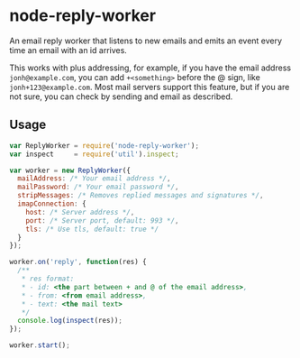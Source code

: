 # node-reply-worker

An email reply worker that listens to new emails and emits an event every time an email with an id arrives.

This works with plus addressing, for example, if you have the email address `jonh@example.com`, you can add `+<something>` before the @ sign, like `jonh+123@example.com`. Most mail servers support this feature, but if you are not sure, you can check by sending and email as described.

## Usage

```javascript
var ReplyWorker = require('node-reply-worker');
var inspect     = require('util').inspect;

var worker = new ReplyWorker({
  mailAddress: /* Your email address */,
  mailPassword: /* Your email password */,
  stripMessages: /* Removes replied messages and signatures */,
  imapConnection: {
    host: /* Server address */,
    port: /* Server port, default: 993 */,
    tls: /* Use tls, default: true */
  }
});

worker.on('reply', function(res) {
  /**
   * res format:
   * - id: <the part between + and @ of the email address>,
   * - from: <from email address>,
   * - text: <the mail text>
   */
  console.log(inspect(res));
});

worker.start();
```

